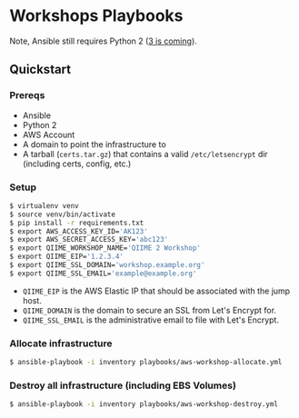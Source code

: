 # Workshops Playbooks

Note, Ansible still requires Python 2
([3 is coming](http://docs.ansible.com/ansible/python_3_support.html)).


## Quickstart

### Prereqs

- Ansible
- Python 2
- AWS Account
- A domain to point the infrastructure to
- A tarball (`certs.tar.gz`) that contains a valid `/etc/letsencrypt` dir
  (including certs, config, etc.)

### Setup

```bash
$ virtualenv venv
$ source venv/bin/activate
$ pip install -r requirements.txt
$ export AWS_ACCESS_KEY_ID='AK123'
$ export AWS_SECRET_ACCESS_KEY='abc123'
$ export QIIME_WORKSHOP_NAME='QIIME 2 Workshop'
$ export QIIME_EIP='1.2.3.4'
$ export QIIME_SSL_DOMAIN='workshop.example.org'
$ export QIIME_SSL_EMAIL='example@example.org'
```

- `QIIME_EIP` is the AWS Elastic IP that should be associated with the jump host.
- `QIIME_DOMAIN` is the domain to secure an SSL from Let's Encrypt for.
- `QIIME_SSL_EMAIL` is the administrative email to file with Let's Encrypt.

### Allocate infrastructure

```bash
$ ansible-playbook -i inventory playbooks/aws-workshop-allocate.yml
```

### Destroy all infrastructure (including EBS Volumes)

```bash
$ ansible-playbook -i inventory playbooks/aws-workshop-destroy.yml
```
